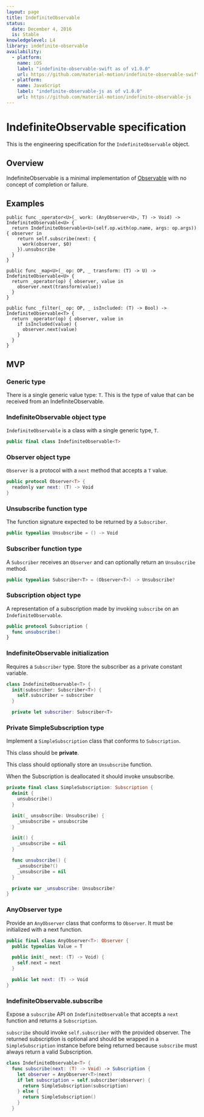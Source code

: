 ```yaml
---
layout: page
title: IndefiniteObservable
status:
  date: December 4, 2016
  is: Stable
knowledgelevel: L4
library: indefinite-observable
availability:
  - platform:
    name: iOS
    label: "indefinite-observable-swift as of v1.0.0"
    url: https://github.com/material-motion/indefinite-observable-swift
  - platform:
    name: JavaScript
    label: "indefinite-observable-js as of v1.0.0"
    url: https://github.com/material-motion/indefinite-observable-js
---
```


# IndefiniteObservable specification

This is the engineering specification for the `IndefiniteObservable` object.

## Overview

IndefiniteObservable is a minimal implementation of [Observable](http://reactivex.io/rxjs/manual/overview.html)
with no concept of completion or failure.

## Examples

```
public func _operator<U>(_ work: (AnyObserver<U>, T) -> Void) -> IndefiniteObservable<U> {
  return IndefiniteObservable<U>(self.op.with(op.name, args: op.args)) { observer in
    return self.subscribe(next: {
      work(observer, $0)
    }).unsubscribe
  }
}

public func _map<U>(_ op: OP, _ transform: (T) -> U) -> IndefiniteObservable<U> {
  return _operator(op) { observer, value in
    observer.next(transform(value))
  }
}

public func _filter(_ op: OP, _ isIncluded: (T) -> Bool) -> IndefiniteObservable<T> {
  return _operator(op) { observer, value in
    if isIncluded(value) {
      observer.next(value)
    }
  }
}
```

## MVP

### Generic type

There is a single generic value type: `T`. This is the type of value that can be received from an
IndefiniteObservable.

### IndefiniteObservable object type

`IndefiniteObservable` is a class with a single generic type, `T`.

```swift
public final class IndefiniteObservable<T>
```

### Observer object type

`Observer` is a protocol with a `next` method that accepts a `T` value.

```swift
public protocol Observer<T> {
  readonly var next: (T) -> Void
}
```

### Unsubscribe function type

The function signature expected to be returned by a `Subscriber`.

```swift
public typealias Unsubscribe = () -> Void
```

### Subscriber function type

A `Subscriber` receives an `Observer` and can optionally return an `Unsubscribe` method.

```swift
public typealias Subscriber<T> = (Observer<T>) -> Unsubscribe?
```

### Subscription object type

A representation of a subscription made by invoking `subscribe` on an `IndefiniteObservable`.

```swift
public protocol Subscription {
  func unsubscribe()
}
```

### IndefiniteObservable initialization

Requires a `Subscriber` type. Store the subscriber as a private constant variable.

```swift
class IndefiniteObservable<T> {
  init(subscriber: Subscriber<T>) {
    self.subscriber = subscriber
  }

  private let subscriber: Subscriber<T>
```

### Private SimpleSubscription type

Implement a `SimpleSubscription` class that conforms to `Subscription`.

This class should be **private**.

This class should optionally store an `Unsubscribe` function.

When the Subscription is deallocated it should invoke unsubscribe.

```swift
private final class SimpleSubscription: Subscription {
  deinit {
    unsubscribe()
  }

  init(_ unsubscribe: Unsubscribe) {
    _unsubscribe = unsubscribe
  }

  init() {
    _unsubscribe = nil
  }

  func unsubscribe() {
    _unsubscribe?()
    _unsubscribe = nil
  }

  private var _unsubscribe: Unsubscribe?
}
```

### AnyObserver type

Provide an `AnyObserver` class that conforms to `Observer`. It must be initialized with a next
function.

```swift
public final class AnyObserver<T>: Observer {
  public typealias Value = T

  public init(_ next: (T) -> Void) {
    self.next = next
  }

  public let next: (T) -> Void
}
```

### IndefiniteObservable.subscribe

Expose a `subscribe` API on `IndefiniteObservable` that accepts a `next` function and returns a
`Subscription`.

`subscribe` should invoke `self.subscriber` with the provided observer. The returned subscription
is optional and should be wrapped in a `SimpleSubscription` instance before being returned because
`subscribe` must always return a valid Subscription.

```swift
class IndefiniteObservable<T> {
  func subscribe(next: (T) -> Void) -> Subscription {
    let observer = AnyObserver<T>(next)
    if let subscription = self.subscriber(observer) {
      return SimpleSubscription(subscription)
    } else {
      return SimpleSubscription()
    }
  }
```
